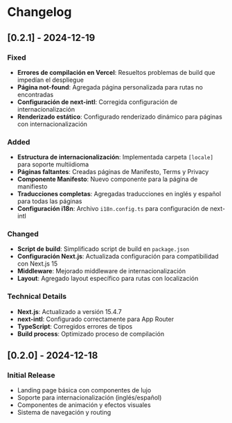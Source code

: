 # Changelog

## [0.2.1] - 2024-12-19

### Fixed
- **Errores de compilación en Vercel**: Resueltos problemas de build que impedían el despliegue
- **Página not-found**: Agregada página personalizada para rutas no encontradas
- **Configuración de next-intl**: Corregida configuración de internacionalización
- **Renderizado estático**: Configurado renderizado dinámico para páginas con internacionalización

### Added
- **Estructura de internacionalización**: Implementada carpeta `[locale]` para soporte multiidioma
- **Páginas faltantes**: Creadas páginas de Manifesto, Terms y Privacy
- **Componente Manifesto**: Nuevo componente para la página de manifiesto
- **Traducciones completas**: Agregadas traducciones en inglés y español para todas las páginas
- **Configuración i18n**: Archivo `i18n.config.ts` para configuración de next-intl

### Changed
- **Script de build**: Simplificado script de build en `package.json`
- **Configuración Next.js**: Actualizada configuración para compatibilidad con Next.js 15
- **Middleware**: Mejorado middleware de internacionalización
- **Layout**: Agregado layout específico para rutas con localización

### Technical Details
- **Next.js**: Actualizado a versión 15.4.7
- **next-intl**: Configurado correctamente para App Router
- **TypeScript**: Corregidos errores de tipos
- **Build process**: Optimizado proceso de compilación

## [0.2.0] - 2024-12-18

### Initial Release
- Landing page básica con componentes de lujo
- Soporte para internacionalización (inglés/español)
- Componentes de animación y efectos visuales
- Sistema de navegación y routing 